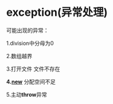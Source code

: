 # exception(异常处理)

可能出现的异常：

1.division中分母为0

2.数组越界

3.打开文件 文件不存在

**4.[new](http://4.new)** 分配空间不足

5.主动**throw**异常